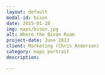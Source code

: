 ```yaml
---
layout: default
modal-id: bison
date: 2015-01-28
img: maps/bison.jpg
alt: Where the Bison Roam 
project-date: June 2013
client: Marketing (Chris Anderson)
category: maps portrait
description: 

---
```


